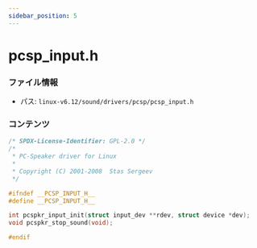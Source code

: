 ```yaml
---
sidebar_position: 5
---
```

# pcsp_input.h

### ファイル情報

- パス: `linux-v6.12/sound/drivers/pcsp/pcsp_input.h`

### コンテンツ

```h
/* SPDX-License-Identifier: GPL-2.0 */
/*
 * PC-Speaker driver for Linux
 *
 * Copyright (C) 2001-2008  Stas Sergeev
 */

#ifndef __PCSP_INPUT_H__
#define __PCSP_INPUT_H__

int pcspkr_input_init(struct input_dev **rdev, struct device *dev);
void pcspkr_stop_sound(void);

#endif

```
